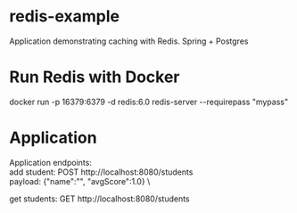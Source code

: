 # redis-example

Application demonstrating caching with Redis. Spring + Postgres

# Run Redis with Docker

docker run -p 16379:6379 -d redis:6.0 redis-server --requirepass "mypass"
# Application
Application endpoints: \
add student: POST http://localhost:8080/students \
payload: {"name":"", "avgScore":1.0} \

get students: GET http://localhost:8080/students

